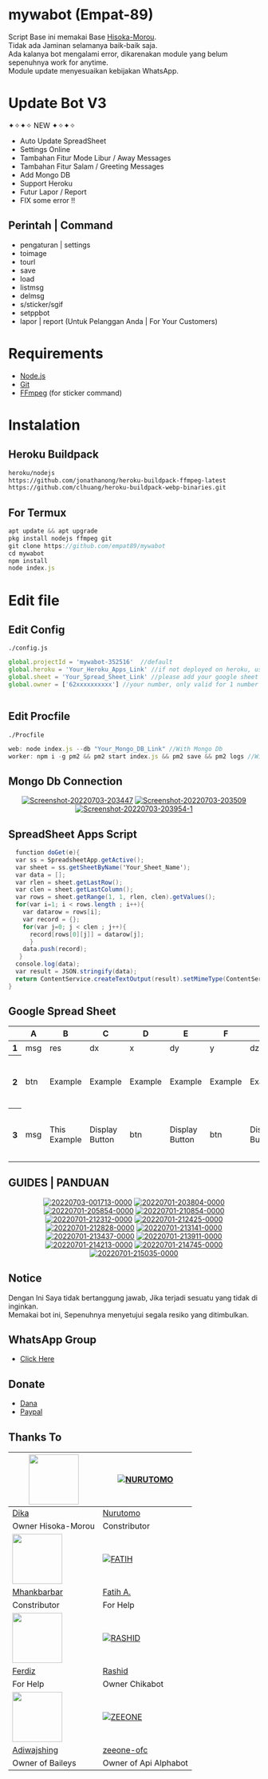 # mywabot (Empat-89)
Script Base ini memakai Base [Hisoka-Morou](https://github.com/DikaArdnt/Hisoka-Morou).<br/>
Tidak ada Jaminan selamanya baik-baik saja.<br/>
Ada kalanya bot mengalami error, dikarenakan module yang belum sepenuhnya work for anytime.<br/>
Module update menyesuaikan kebijakan WhatsApp.<br/>

# Update Bot V3
✦✧✦✧ NEW ✦✧✦✧<br/>
* Auto Update SpreadSheet<br/>
* Settings Online <br/>
* Tambahan Fitur Mode Libur / Away Messages<br/>
* Tambahan Fitur Salam / Greeting Messages<br/>
* Add Mongo DB <br/>
* Support Heroku <br/>
* Futur Lapor / Report <br/>
* FIX some error !!

## Perintah | Command
* pengaturan | settings
* toimage
* tourl
* save
* load
* listmsg
* delmsg
* s/sticker/sgif
* setppbot
* lapor | report (Untuk Pelanggan Anda | For Your Customers)

# Requirements
* [Node.js](https://nodejs.org/en/)
* [Git](https://git-scm.com/downloads)
* [FFmpeg](https://github.com/BtbN/FFmpeg-Builds/releases/download/autobuild-2020-12-08-13-03/ffmpeg-n4.3.1-26-gca55240b8c-win64-gpl-4.3.zip) (for sticker command)

# Instalation
## Heroku Buildpack
```bash
heroku/nodejs
https://github.com/jonathanong/heroku-buildpack-ffmpeg-latest
https://github.com/clhuang/heroku-buildpack-webp-binaries.git
```
## For Termux
```ts
apt update && apt upgrade
pkg install nodejs ffmpeg git
git clone https://github.com/empat89/mywabot
cd mywabot
npm install
node index.js
```

# Edit file
## Edit Config
`./config.js`
```ts
global.projectId = 'mywabot-352516'  //default
global.heroku = 'Your_Heroku_Apps_Link' //if not deployed on heroku, use http://google.com (http ONLY, not https)
global.sheet = 'Your_Spread_Sheet_Link' //please add your google sheet link with script
global.owner = ['62xxxxxxxxxx'] //your number, only valid for 1 number



```
## Edit Procfile
`./Procfile`
```ts
web: node index.js --db "Your_Mongo_DB_Link" //With Mongo Db
worker: npm i -g pm2 && pm2 start index.js && pm2 save && pm2 logs //Without Mongo Db
```

## Mongo Db Connection
<p align="center">
<a href="https://ibb.co/mNkJf61"><img src="https://i.ibb.co/xFWhxJP/Screenshot-20220703-203447.png" alt="Screenshot-20220703-203447" border="0"></a>
<a href="https://ibb.co/2nKVB3M"><img src="https://i.ibb.co/Lkpjfdg/Screenshot-20220703-203509.png" alt="Screenshot-20220703-203509" border="0"></a>
<a href="https://ibb.co/2tNJyMC"><img src="https://i.ibb.co/WytC6zM/Screenshot-20220703-203954-1.jpg" alt="Screenshot-20220703-203954-1" border="0"></a>
</p>

## SpreadSheet Apps Script
```gs
  function doGet(e){
  var ss = SpreadsheetApp.getActive();
  var sheet = ss.getSheetByName('Your_Sheet_Name');
  var data = [];
  var rlen = sheet.getLastRow();
  var clen = sheet.getLastColumn();
  var rows = sheet.getRange(1, 1, rlen, clen).getValues();
  for(var i=1; i < rows.length ; i++){
    var datarow = rows[i];
    var record = {};
    for(var j=0; j < clen ; j++){
      record[rows[0][j]] = datarow[j];
      }
    data.push(record);
   }
  console.log(data);
  var result = JSON.stringify(data);
  return ContentService.createTextOutput(result).setMimeType(ContentService.MimeType.JSON);
}
```

## Google Spread Sheet
<p align="center">
<meta http-equiv="Content-Type" content="text/html; charset=utf-8"><link type="text/css" rel="stylesheet" href="resources/sheet.css" >
<div class="ritz grid-container" dir="ltr"><table class="waffle" cellspacing="0" cellpadding="0"><thead><tr><th class="row-header freezebar-origin-ltr"></th><th id="697064570C0" style="width:100px;" class="column-headers-background">A</th><th id="697064570C1" style="width:100px;" class="column-headers-background">B</th><th id="697064570C2" style="width:100px;" class="column-headers-background">C</th><th id="697064570C3" style="width:100px;" class="column-headers-background">D</th><th id="697064570C4" style="width:100px;" class="column-headers-background">E</th><th id="697064570C5" style="width:100px;" class="column-headers-background">F</th><th id="697064570C6" style="width:100px;" class="column-headers-background">G</th><th id="697064570C7" style="width:100px;" class="column-headers-background">H</th><th id="697064570C8" style="width:100px;" class="column-headers-background">I</th><th id="697064570C9" style="width:100px;" class="column-headers-background">J</th><th id="697064570C10" style="width:100px;" class="column-headers-background">K</th><th id="697064570C11" style="width:100px;" class="column-headers-background">L</th><th id="697064570C12" style="width:100px;" class="column-headers-background">M</th><th id="697064570C13" style="width:65px;" class="column-headers-background">N</th></tr></thead><tbody><tr style="height: 20px"><th id="697064570R0" style="height: 20px;" class="row-headers-background"><div class="row-header-wrapper" style="line-height: 20px">1</div></th><td class="s0" dir="ltr">msg</td><td class="s0" dir="ltr">res</td><td class="s0" dir="ltr">dx</td><td class="s0" dir="ltr">x</td><td class="s0" dir="ltr">dy</td><td class="s0" dir="ltr">y</td><td class="s0" dir="ltr">dz</td><td class="s0" dir="ltr">z</td><td class="s0" dir="ltr">dxu</td><td class="s0" dir="ltr">xu</td><td class="s0" dir="ltr">dyu</td><td class="s0" dir="ltr">yu</td><td class="s0" dir="ltr">img</td><td class="s0" dir="ltr">set</td></tr><tr style="height: 20px"><th id="697064570R1" style="height: 20px;" class="row-headers-background"><div class="row-header-wrapper" style="line-height: 20px">2</div></th><td class="s1" dir="ltr">btn</td><td class="s2" dir="ltr">Example</td><td class="s2" dir="ltr">Example</td><td class="s2" dir="ltr">Example</td><td class="s2" dir="ltr">Example</td><td class="s2" dir="ltr">Example</td><td class="s2" dir="ltr">Example</td><td class="s2" dir="ltr">Example</td><td class="s2" dir="ltr">Example</td><td class="s3 softmerge" dir="ltr"><div class="softmerge-inner" style="width:97px;left:-1px"><a target="_blank" href="https://telegra.ph/file/64485bc8cd5b89a1ad3a9.jpg">https://telegra.ph/file/64485bc8cd5b89a1ad3a9.jpg</a></div></td><td class="s2" dir="ltr">Example</td><td class="s3 softmerge" dir="ltr"><div class="softmerge-inner" style="width:97px;left:-1px"><a target="_blank" href="https://telegra.ph/file/64485bc8cd5b89a1ad3a9.jpg">https://telegra.ph/file/64485bc8cd5b89a1ad3a9.jpg</a></div></td><td class="s3 softmerge" dir="ltr"><div class="softmerge-inner" style="width:97px;left:-1px"><a target="_blank" href="https://telegra.ph/file/64485bc8cd5b89a1ad3a9.jpg">https://telegra.ph/file/64485bc8cd5b89a1ad3a9.jpg</a></div></td><td class="s2" dir="ltr">15</td></tr><tr style="height: 20px"><th id="697064570R2" style="height: 20px;" class="row-headers-background"><div class="row-header-wrapper" style="line-height: 20px">3</div></th><td class="s4" dir="ltr">msg</td><td class="s5" dir="ltr">This Example</td><td class="s5" dir="ltr">Display Button</td><td class="s5" dir="ltr">btn</td><td class="s5" dir="ltr">Display Button</td><td class="s5" dir="ltr">btn</td><td class="s5" dir="ltr">Display Button</td><td class="s5" dir="ltr">btn</td><td class="s5" dir="ltr">Display Url</td><td class="s6 softmerge" dir="ltr"><div class="softmerge-inner" style="width:97px;left:-1px"><a target="_blank" href="https://t.me/hasanbinharun">https://t.me/hasanbinharun</a></div></td><td class="s5" dir="ltr">Display Url</td><td class="s6 softmerge" dir="ltr"><div class="softmerge-inner" style="width:97px;left:-1px"><a target="_blank" href="https://facebook.com/aba.alyaa">https://facebook.com/aba.alyaa</a></div></td><td class="s6 softmerge" dir="ltr"><div class="softmerge-inner" style="width:97px;left:-1px"><a target="_blank" href="https://telegra.ph/file/64485bc8cd5b89a1ad3a9.jpg">https://telegra.ph/file/64485bc8cd5b89a1ad3a9.jpg</a></div></td><td class="s5" dir="ltr">15</td></tr></tbody></table></div>
</p>

## GUIDES | PANDUAN
<p align="center">
<a href="https://youtube.com/channel/UCVmrkgbpEeILFUcwx7ZC0uA7"><img src="https://i.ibb.co/mzmV1H9/20220703-001713-0000.png" alt="20220703-001713-0000" border="0"></a>
<a href="https://ibb.co/yRHHYmV"><img src="https://i.ibb.co/CtRRMpW/20220701-203804-0000.png" alt="20220701-203804-0000" border="0" /></a>
<a href="https://ibb.co/ZMzfvcZ"><img src="https://i.ibb.co/Jsjc8rh/20220701-205854-0000.png" alt="20220701-205854-0000" border="0"></a>
<a href="https://ibb.co/7CfSYmH"><img src="https://i.ibb.co/pw710Fg/20220701-210854-0000.png" alt="20220701-210854-0000" border="0"></a>
<a href="https://ibb.co/Jt3S8Y8"><img src="https://i.ibb.co/sRWXcTc/20220701-212312-0000.png" alt="20220701-212312-0000" border="0"></a>
<a href="https://ibb.co/JkcR0qX"><img src="https://i.ibb.co/nkwsZBh/20220701-212425-0000.png" alt="20220701-212425-0000" border="0"></a>
<a href="https://ibb.co/s6sC528"><img src="https://i.ibb.co/9VyhwNQ/20220701-212828-0000.png" alt="20220701-212828-0000" border="0"></a>
<a href="https://ibb.co/VSJKr7d"><img src="https://i.ibb.co/FwmPNS9/20220701-213141-0000.png" alt="20220701-213141-0000" border="0"></a>
<a href="https://ibb.co/5KL7L27"><img src="https://i.ibb.co/qJpZpxZ/20220701-213437-0000.png" alt="20220701-213437-0000" border="0"></a>
<a href="https://ibb.co/kQ4SmRg"><img src="https://i.ibb.co/f4kxDhY/20220701-213911-0000.png" alt="20220701-213911-0000" border="0"></a>
<a href="https://ibb.co/T4C7jSB"><img src="https://i.ibb.co/VgKznZW/20220701-214213-0000.png" alt="20220701-214213-0000" border="0"></a>
<a href="https://ibb.co/9TsLWJs"><img src="https://i.ibb.co/J754HN5/20220701-214745-0000.png" alt="20220701-214745-0000" border="0"></a>
<a href="https://ibb.co/QP7r7VK"><img src="https://i.ibb.co/bsjzjVK/20220701-215035-0000.png" alt="20220701-215035-0000" border="0"></a>
</p>


## Notice
Dengan Ini Saya tidak bertanggung jawab, Jika terjadi sesuatu yang tidak di inginkan.<br/>
Memakai bot ini, Sepenuhnya menyetujui segala resiko yang ditimbulkan.

## WhatsApp Group
- [Click Here](https://chat.whatsapp.com/InZWuya76b76LjjFuWnQIg)


## Donate
- [Dana](https://link.dana.id/qr/2t8fnli)
- [Paypal](https://paypal.me/mfh489)


## Thanks To 
<a href="https://github.com/DikaArdnt"><img src="https://github.com/DikaArdnt.png?size=100" width="100" height="100"></a> | [![NURUTOMO](https://github.com/Nurutomo.png?size=100)](https://github.com/Nurutomo) 
---|---
[Dika](https://github.com/DikaArdnt)  | [Nurutomo](https://github.com/Nurutomo)
Owner Hisoka-Morou | Constributor |
<a href="https://github.com/MhankBarBar"><img src="https://github.com/MhankBarBar.png?size=100" width="100" height="100"></a> | [![FATIH](https://github.com/fatiharridho.png?size=100)](https://github.com/fatiharridho) 
[Mhankbarbar](https://github.com/MhankBarBar)  | [Fatih A.](https://github.com/fatiharridho)
Constributor | For Help |
<a href="https://github.com/FERDIZ-afk"><img src="https://github.com/FERDIZ-afk.png?size=100" width="100" height="100"></a> | [![RASHID](http://github.com/rashidsiregar28.png?size=100)](http://github.com/rashidsiregar28) 
[Ferdiz](https://github.com/FERDIZ-afk)  | [Rashid](https://github.com/rashidsiregar28)
For Help | Owner Chikabot |
<a href="https://github.com/adiwajshing"><img src="https://github.com/adiwajshing.png?size=100" width="100" height="100"></a> | [![ZEEONE](http://github.com/zeeone-ofc.png?size=100)](http://github.com/zeeone-ofc) 
[Adiwajshing](https://github.com/adiwajshing) | [zeeone-ofc](https://zeeone-ofc.github.io)
Owner of Baileys | Owner of Api Alphabot |
